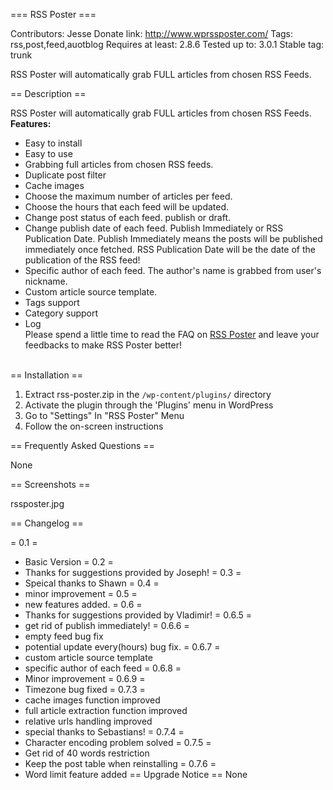 === RSS Poster ===

Contributors: Jesse
Donate link: http://www.wprssposter.com/
Tags: rss,post,feed,auotblog
Requires at least: 2.8.6
Tested up to: 3.0.1
Stable tag: trunk

RSS Poster will automatically grab FULL articles from chosen RSS Feeds.<br />

== Description ==

RSS Poster will automatically grab FULL articles from chosen RSS Feeds.<br />
<strong>Features: </strong><br />
- Easy to install<br>
- Easy to use<br>
- Grabbing full articles from chosen RSS feeds.<br>
- Duplicate post filter<br>
- Cache images<br>
- Choose the maximum number of articles per feed.<br>
- Choose the hours that each feed will be updated.<br>
- Change post status of each feed. publish or draft.<br>
- Change publish date of each feed. Publish Immediately or RSS Publication Date. Publish Immediately means the posts will be published immediately once fetched. RSS Publication Date will be the date of the publication of the RSS feed!<br>
- Specific author of each feed. The author's name is grabbed from user's nickname.
- Custom article source template.
- Tags support<br>
- Category support<br>
- Log<br>
Please spend a little time to read the FAQ on <a href="http://www.wprssposter.com/">RSS Poster</a> and leave your feedbacks to make RSS Poster better!<br />
<br />
== Installation ==


1. Extract rss-poster.zip in the `/wp-content/plugins/` directory
2. Activate the plugin through the 'Plugins' menu in WordPress
3. Go to "Settings" In "RSS Poster" Menu
4. Follow the on-screen instructions

== Frequently Asked Questions ==

None

== Screenshots ==

rssposter.jpg

== Changelog ==

= 0.1 =
* Basic Version
= 0.2 =
* Thanks for suggestions provided by Joseph!
= 0.3 =
* Speical thanks to Shawn
= 0.4 =
* minor improvement
= 0.5 =
* new features added.
= 0.6 =
* Thanks for suggestions provided by Vladimir!
= 0.6.5 =
* get rid of publish immediately!
= 0.6.6 =
* empty feed bug fix
* potential update every(hours) bug fix.
= 0.6.7 =
* custom article source template
* specific author of each feed
= 0.6.8 =
* Minor improvement
= 0.6.9 =
* Timezone bug fixed
= 0.7.3 =
* cache images function improved
* full article extraction function improved
* relative urls handling improved
* special thanks to Sebastians!
= 0.7.4 =
* Character encoding problem solved
= 0.7.5 =
* Get rid of 40 words restriction
* Keep the post table when reinstalling
= 0.7.6 =
* Word limit feature added
== Upgrade Notice == 
None
